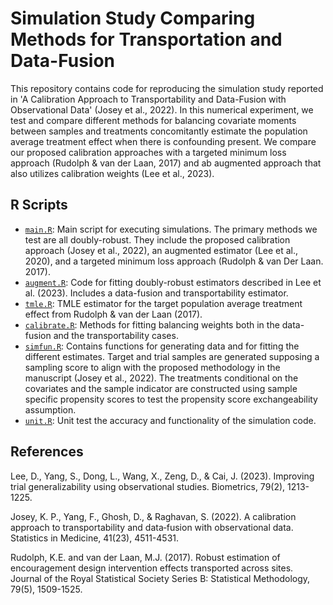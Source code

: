 Simulation Study Comparing Methods for Transportation and Data-Fusion 
=====================================================================

This repository contains code for reproducing the simulation study reported in 'A Calibration Approach to Transportability and Data-Fusion with Observational Data' (Josey et al., 2022). In this numerical experiment, we test and compare different methods for balancing covariate moments between samples and treatments concomitantly estimate the population average treatment effect when there is confounding present. We compare our proposed calibration approaches with a targeted minimum loss approach (Rudolph & van der Laan, 2017) and ab augmented approach that also utilizes calibration weights (Lee et al., 2023).

## R Scripts

- [`main.R`](https://github.com/kevjosey/fusion-sim/tree/master/main.R): Main script for executing simulations. The primary methods we test are all doubly-robust. They include the proposed calibration approach (Josey et al., 2022), an augmented estimator (Lee et al., 2020), and a targeted minimum loss approach (Rudolph & van Der Laan. 2017).
- [`augment.R`](https://github.com/kevjosey/fusion-sim/tree/master/geex.R): Code for fitting doubly-robust estimators described in Lee et al. (2023). Includes a data-fusion and transportability estimator.
- [`tmle.R`](https://github.com/kevjosey/fusion-sim/tree/master/tmle.R): TMLE estimator for the target population average treatment effect from Rudolph & van der Laan (2017).
- [`calibrate.R`](https://github.com/kevjosey/fusion-sim/tree/master/calibrate.R): Methods for fitting balancing weights both in the data-fusion and the transportability cases.
- [`simfun.R`](https://github.com/kevjosey/fusion-sim/tree/master/simfun.R): Contains functions for generating data and for fitting the different estimates. Target and trial samples are generated supposing a sampling score to align with the proposed methodology in the manuscript (Josey et al., 2022). The treatments conditional on the covariates and the sample indicator are constructed using sample specific propensity scores to test the propensity score exchangeability assumption.
- [`unit.R`](https://github.com/kevjosey/fusion-sim/tree/master/unit.R): Unit test the accuracy and functionality of the simulation code.

## References

Lee, D., Yang, S., Dong, L., Wang, X., Zeng, D., & Cai, J. (2023). Improving trial generalizability using observational studies. Biometrics, 79(2), 1213-1225.

Josey, K. P., Yang, F., Ghosh, D., & Raghavan, S. (2022). A calibration approach to transportability and data‐fusion with observational data. Statistics in Medicine, 41(23), 4511-4531.

Rudolph, K.E. and van der Laan, M.J. (2017). Robust estimation of encouragement design intervention effects transported across sites. Journal of the Royal Statistical Society Series B: Statistical Methodology, 79(5), 1509-1525.
